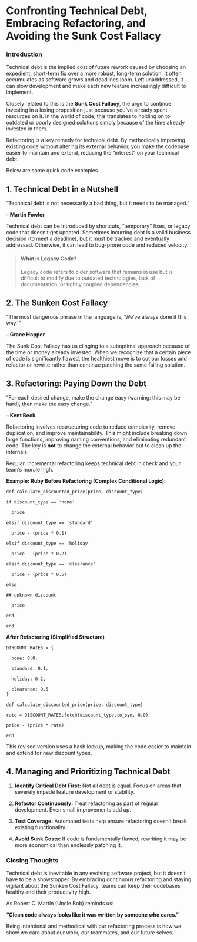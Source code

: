 # Confronting Technical Debt, Embracing Refactoring, and Avoiding the Sunk Cost Fallacy

### Introduction

Technical debt is the implied cost of future rework caused by choosing an expedient, short-term fix over a more robust, long-term solution. It often accumulates as software grows and deadlines loom. Left unaddressed, it can slow development and make each new feature increasingly difficult to implement.

Closely related to this is the **Sunk Cost Fallacy**, the urge to continue investing in a losing proposition just because you’ve already spent resources on it. In the world of code, this translates to holding on to outdated or poorly designed solutions simply because of the time already invested in them.

Refactoring is a key remedy for technical debt. By methodically improving existing code without  altering its external behavior, you make the codebase easier to maintain and extend, reducing  the “interest” on your technical debt.

Below are some quick code examples.

## 1. Technical Debt in a Nutshell

“Technical debt is not necessarily a bad thing, but it needs to be managed.”

**– Martin Fowler**

Technical debt can be introduced by shortcuts, “temporary” fixes, or legacy code that doesn’t  get updated. Sometimes incurring debt is a valid business decision (to meet a deadline), but it  must be tracked and eventually addressed. Otherwise, it can lead to bug-prone code and  reduced velocity.

> #### What is Legacy Code?
> Legacy code refers to older software that remains in use but is difficult to modify due to outdated technologies, lack of documentation, or tightly coupled dependencies.


## 2. The Sunken Cost Fallacy

“The most dangerous phrase in the language is, ‘We’ve always done it this way.’”

**– Grace Hopper**

The Sunk Cost Fallacy has us clinging to a suboptimal approach because of the time or  money already invested. When we recognize that a certain piece of code is significantly flawed, the healthiest move is to cut our losses and refactor or rewrite rather than continue patching the  same failing solution.

## 3. Refactoring: Paying Down the Debt

“For each desired change, make the change easy (warning: this may be hard), then make the easy change.”

**– Kent Beck**

Refactoring involves restructuring code to reduce complexity, remove duplication, and improve  maintainability. This might include breaking down large functions, improving naming conventions, and eliminating redundant code. The key is **not** to change the external behavior but to clean up the internals.

Regular, incremental refactoring keeps technical debt in check and your team’s morale high.

**Example: Ruby Before Refactoring (Complex Conditional Logic):**

  ```
  def calculate_discounted_price(price, discount_type)

  if discount_type == 'none'

    price

  elsif discount_type == 'standard'

    price - (price * 0.1)

  elsif discount_type == 'holiday'

    price - (price * 0.2)

  elsif discount_type == 'clearance'

    price - (price * 0.5)

  else

## unknown discount

    price

  end

end 

```

**After Refactoring (Simplified Structure)**

  ``` 
  DISCOUNT_RATES = {

    none: 0.0,

    standard: 0.1,

    holiday: 0.2,

    clearance: 0.5
  }

def calculate_discounted_price(price, discount_type)

  rate = DISCOUNT_RATES.fetch(discount_type.to_sym, 0.0)

  price - (price * rate)

end

```

This revised version uses a hash lookup, making the code easier to maintain and extend for new discount types.

## 4. Managing and Prioritizing Technical Debt

1. **Identify Critical Debt First:** Not all debt is equal. Focus on areas that severely impede feature development or stability.

2. **Refactor Continuously:** Treat refactoring as part of regular development. Even small improvements add up.

3. **Test Coverage:** Automated tests help ensure refactoring doesn’t break existing functionality.

4. **Avoid Sunk Costs:** If code is fundamentally flawed, rewriting it may be more economical than endlessly patching it.

### Closing Thoughts

Technical debt is inevitable in any evolving software project, but it doesn’t have to be a showstopper. By embracing continuous refactoring and staying vigilant about the Sunken Cost  Fallacy, teams can keep their codebases healthy and their productivity high.

As Robert C. Martin (Uncle Bob) reminds us:

**“Clean code always looks like it was written by someone who cares.”**

Being intentional and methodical with our refactoring process is how we show we care about our work, our teammates, and our future selves.
